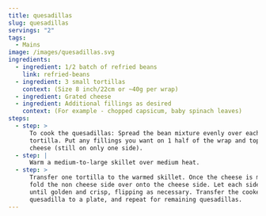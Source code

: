 ```yaml
---
title: quesadillas
slug: quesadillas
servings: "2"
tags:
  - Mains
image: /images/quesadillas.svg
ingredients:
  - ingredient: 1/2 batch of refried beans
    link: refried-beans
  - ingredient: 3 small tortillas
    context: (Size 8 inch/22cm or ~40g per wrap)
  - ingredient: Grated cheese
  - ingredient: Additional fillings as desired
    context: (For example - chopped capsicum, baby spinach leaves)
steps:
  - step: >
      To cook the quesadillas: Spread the bean mixture evenly over each
      tortilla. Put any fillings you want on 1 half of the wrap and top with
      cheese (still on only one side). 
  - step: |
      Warm a medium-to-large skillet over medium heat. 
  - step: >
      Transfer one tortilla to the warmed skillet. Once the cheese is melting,
      fold the non cheese side over onto the cheese side. Let each side cook
      until golden and crisp, flipping as necessary. Transfer the cooked
      quesadilla to a plate, and repeat for remaining quesadillas.
---
```

